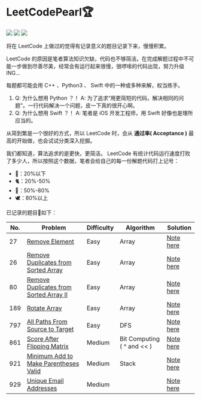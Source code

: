 # LeetCodePearl🏆

![](https://img.shields.io/badge/Player-Chris_Cheung-blue.svg) ![](https://img.shields.io/badge/Language-%20C++/Python3/Swift%20-orange.svg) ![](https://img.shields.io/badge/Status-Updating-brightgreen.svg)

将在 LeetCode 上做过的觉得有记录意义的题目记录下来，慢慢积累。

 LeetCode 的原因是笔者算法知识欠缺，代码也不够简洁。在完成解题过程中不可能一步做到尽善尽美，经常会有运行起来很慢，很啰嗦的代码出现，努力升级 ING...

每题都可能会用 C++ 、Python3 、 Swift 中的一种或多种来解，权当练手。
1. Q: 为什么想用 Python ？！ A: 为了追求“用更简短的代码，解决相同的问题”。一行代码解决一个问题，皮一下真的很开心啊。
2. Q: 为什么想用 Swift ？！ A: 笔者是 iOS 开发工程师，用 Swift 好像也是理所应当的。

从简到繁是一个很好的方式，所以 LeetCode 时，会从 **通过率( Acceptance )** 最高的开始做，也会试试分类深入挖掘。

我们都知道，算法追求的是更快，更简洁。 LeetCode 有统计代码运行速度打败了多少人，所以按照这个数据，笔者会给自己的每一份解题代码打上记号：

* 🐌：20%以下
* 🐈：20%-50%
* 🐎：50%-80%
* 🕊️：80%以上

已记录的题目如下：

| No.  | Problem                                                      | Difficulty | Algorithm                  | Solution                                                     |
| ---- | ------------------------------------------------------------ | ---------- | -------------------------- | ------------------------------------------------------------ |
| 27  | [Remove Element](https://leetcode.com/problems/remove-element/) | Easy     |   Array                         | [Note here](https://github.com/objchris/LeetCodePearl/tree/master/27.Remove%20Element) |
| 26  | [Remove Duplicates from Sorted Array](https://leetcode.com/problems/remove-duplicates-from-sorted-array/) | Easy     |   Array                         | [Note here](https://github.com/objchris/LeetCodePearl/tree/master/26.Remove%20Duplicates%20from%20Sorted%20Array) |
| 80  | [Remove Duplicates from Sorted Array II](https://leetcode.com/problems/remove-duplicates-from-sorted-array-ii/) | Easy     |   Array                         | [Note here](https://github.com/objchris/LeetCodePearl/tree/master/26.Remove%20Duplicates%20from%20Sorted%20Array) |
| 189  | [Rotate Array](https://leetcode.com/problems/rotate-array/) | Easy     |   Array                         | [Note here](https://github.com/objchris/LeetCodePearl/tree/master/189.Rotate%20Array) |
| 797  | [All Paths From Source to Target](https://leetcode.com/problems/all-paths-from-source-to-target/description/) | Easy       | DFS                        | [Note here](https://github.com/objchris/LeetCodePearl/tree/master/797.All%20Paths%20From%20Source%20to%20Target) |
| 861  | [Score After Flipping Matrix](https://leetcode.com/problems/score-after-flipping-matrix/) | Medium     | Bit Computing ( ^ and << ) | [Note here](https://github.com/objchris/LeetCodePearl/tree/master/861.Score%20After%20Flipping%20Matrix) |
| 921  | [Minimum Add to Make Parentheses Valid](https://leetcode.com/problems/minimum-add-to-make-parentheses-valid/) | Medium     | Stack                      | [Note here](https://github.com/objchris/LeetCodePearl/tree/master/921.Minimum%20Add%20to%20Make%20Parentheses%20Valid) |
| 929  | [Unique Email Addresses](https://leetcode.com/problems/unique-email-addresses/) | Medium     |                            | [Note here](https://github.com/objchris/LeetCodePearl/tree/master/929.Unique%20Email%20Addresses) |

